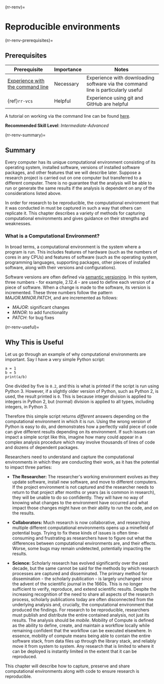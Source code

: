 (rr-renv)=
# Reproducible environments

(rr-renv-prerequisites)=
## Prerequisites

| Prerequisite                                                                                  | Importance | Notes                                                                                    |
| --------------------------------------------------------------------------------------------- | ---------- | ---------------------------------------------------------------------------------------- |
| [Experience with the command line](https://programminghistorian.org/en/lessons/intro-to-bash) | Necessary  | Experience with downloading software via the command line is particularly useful         |
| {ref}`rr-vcs`                                           | Helpful    | Experience using git and GitHub are helpful |

A tutorial on working via the command line can be found
[here](https://programminghistorian.org/en/lessons/intro-to-bash).

**Recommended Skill Level**: _Intermediate-Advanced_

(rr-renv-summary)=
## Summary

Every computer has its unique computational environment consisting of its operating system, installed software, versions of installed software packages, and other features that we will describe later.
Suppose a research project is carried out on one computer but transferred to a different computer. 
There is no guarantee that the analysis will be able to run or generate the same results if the analysis is dependent on any of the considerations listed above.

In order for research to be reproducible, the computational environment that it was conducted in must be captured in such a way that others can replicate it.
This chapter describes a variety of methods for capturing computational environments and gives guidance on their strengths and weaknesses.

### What is a Computational Environment?

In broad terms, a computational environment is the system where a program is run.
This includes features of hardware (such as the numbers of cores in any CPUs) and features of software (such as the operating system, programming languages, supporting packages, other pieces of installed software, along with their versions and configurations).

Software versions are often defined via [semantic versioning](https://semver.org).
In this system, three numbers - for example, 2.12.4 - are used to define each version of a piece of software. 
When a change is made to the software, its version is incremented.
These three numbers follow the pattern _MAJOR.MINOR.PATCH_, and are incremented as follows:

- *MAJOR*: significant changes
- *MINOR*: to add functionality
- *PATCH*: for bug fixes

(rr-renv-useful)=
## Why This is Useful

Let us go through an example of why computational environments are important. 
Say I have a very simple Python script:

```
a = 1
b = 5
print(a/b)
```

One divided by five is `0.2`, and this is what is printed if the script is run using Python 3.
However, if a slightly older version of Python, such as Python 2, is used, the result printed is `0`.
This is because integer division is applied to
integers in Python 2, but (normal) division is applied to all types, including integers, in Python 3.

Therefore this simple script returns _different_ answers depending on the computational environment in which it is run.
Using the wrong version of Python is easy to do, and demonstrates how a perfectly valid piece of code can
give different results depending on its environment.
If such issues can impact a simple script like this, imagine how many could appear in a complex analysis procedure which may involve thousands of lines of code and dozens of dependent packages.

Researchers need to understand and capture the computational environments in which they are conducting their work, as it has the potential to impact three parties:

- **The Researcher:**
  The researcher's working environment evolves as they update software, install new software, and move to different computers.
  If the project environment is not captured and the researcher needs to return to that project after months or years (as is common in research), they will be unable to do so confidently. 
  They will have no way of knowing what changes to the environment have occurred and what impact those changes might have on their ability to run the code, and on the results.

- **Collaborators:**
  Much research is now collaborative, and researching multiple different computational environments opens up a minefield of potential bugs.
  Trying to fix these kinds of issues is often time-consuming and frustrating as researchers have to figure out what the differences between computational environments are, and their effects.
  Worse, some bugs may remain undetected, potentially impacting the results.

- **Science:**
  Scholarly research has evolved significantly over the past decade, but the same cannot be said for the methods by which research processes are captured and disseminated.
  The primary method for dissemination - the scholarly publication - is largely unchanged since the advent of the scientific journal in the 1660s.
  This is no longer sufficient to verify, reproduce, and extend scientific results.
  Despite the increasing recognition of the need to share all aspects of the research process, scholarly publications today are often disconnected from the underlying analysis and, crucially, the computational environment that produced the findings.
  For research to be reproducible, researchers must publish and distribute the entire contained analysis, not just its results. 
  The analysis should be _mobile_.
  Mobility of Compute is defined as the ability to define, create, and maintain a workflow locally while remaining confident that the workflow can be executed elsewhere.
  In essence, mobility of compute means being able to contain the entire software stack, from data files up through the library stack, and reliably move it from system to system.
  Any research that is limited to where it can be deployed is instantly limited in the extent that it can be reproduced.

This chapter will describe how to capture, preserve and share computational environments along with code to ensure research is reproducible.
